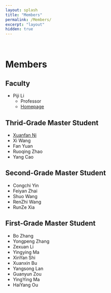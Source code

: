 ```yaml
---
layout: splash
title: "Members"
permalink: /Members/
excerpt: "layout"
hidden: true
---
```


<br>

# Members

## Faculty

- Piji Li
  - Professor
  - [Homepage](http://lipiji.com/)

## Thrid-Grade Master Student
- [Xuanfan Ni](https://patrick-ni.github.io/)
- Xi Wang
- Fan Yuan
- Ruoqing Zhao
- Yang Cao

## Second-Grade Master Student
* Congchi Yin
* Feiyan Zhai
* Shuo Wang
* RenZhi Wang
* RunZe Xia


## First-Grade Master Student
* Bo Zhang
* Yongpeng Zhang
* Zexuan Li
* Yingying Ma
* XinYan Shi
* Xuanxin Bu
* Yangsong Lan
* Guanyun Zou
* YingYing Ma
* HaiYang Ou

